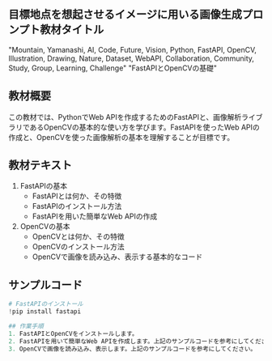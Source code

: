 
## 目標地点を想起させるイメージに用いる画像生成プロンプト教材タイトル
"Mountain, Yamanashi, AI, Code, Future, Vision, Python, FastAPI, OpenCV, Illustration, Drawing, Nature, Dataset, WebAPI, Collaboration, Community, Study, Group, Learning, Challenge"
"FastAPIとOpenCVの基礎"

## 教材概要
この教材では、PythonでWeb APIを作成するためのFastAPIと、画像解析ライブラリであるOpenCVの基本的な使い方を学びます。FastAPIを使ったWeb APIの作成と、OpenCVを使った画像解析の基本を理解することが目標です。

## 教材テキスト
1. FastAPIの基本
    - FastAPIとは何か、その特徴
    - FastAPIのインストール方法
    - FastAPIを用いた簡単なWeb APIの作成
2. OpenCVの基本
    - OpenCVとは何か、その特徴
    - OpenCVのインストール方法
    - OpenCVで画像を読み込み、表示する基本的なコード

## サンプルコード
```python
# FastAPIのインストール
!pip install fastapi

## 作業手順
1. FastAPIとOpenCVをインストールします。
2. FastAPIを用いて簡単なWeb APIを作成します。上記のサンプルコードを参考にしてください。
3. OpenCVで画像を読み込み、表示します。上記のサンプルコードを参考にしてください。